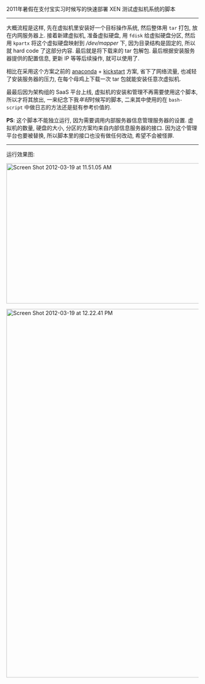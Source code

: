 2011年暑假在支付宝实习时候写的快速部署 XEN 测试虚拟机系统的脚本

---

大概流程是这样, 先在虚拟机里安装好一个目标操作系统, 然后整体用 `tar`
打包, 放在内网服务器上. 接着新建虚拟机, 准备虚拟硬盘, 用 `fdisk`
给虚拟硬盘分区, 然后用 `kpartx` 将这个虚拟硬盘映射到 */dev/mapper* 下,
因为目录结构是固定的, 所以就 hard code 了这部分内容. 最后就是将下载来的
tar 包解包. 最后根据安装服务器提供的配置信息, 更新 IP 等等后续操作,
就可以使用了.

相比在采用这个方案之前的 [anaconda][1] + [kickstart][2] 方案,
省下了网络流量, 也减轻了安装服务器的压力, 在每个母鸡上下载一次 tar
包就能安装任意次虚拟机.

[1]: http://fedoraproject.org/wiki/Anaconda
[2]: http://fedoraproject.org/wiki/Anaconda/Kickstart

最最后因为架构组的 SaaS 平台上线,
虚拟机的安装和管理不再需要使用这个脚本, 所以才将其放出,
一来纪念下我*年轻*时候写的脚本, 二来其中使用的在 `bash-script`
中做日志的方法还是挺有参考价值的.

**PS**: 这个脚本不能独立运行,
因为需要调用内部服务器信息管理服务器的设置. 虚拟机的数量, 硬盘的大小,
分区的方案均来自内部信息服务器的接口. 因为这个管理平台也要被替换,
所以脚本里的接口也没有做任何改动, 希望不会被怪罪.

----

运行效果图:

<a href="http://www.flickr.com/photos/cncrhan/6995527797/" title="Screen
Shot 2012-03-19 at 11.51.05 AM by Crhan, on Flickr"><img
src="http://farm8.staticflickr.com/7121/6995527797_b43e30402b_z.jpg"
width="541" height="367" alt="Screen Shot 2012-03-19 at 11.51.05
AM"></a>

<a href="http://www.flickr.com/photos/cncrhan/6849480668/" title="Screen
Shot 2012-03-19 at 12.22.41 PM by Crhan, on Flickr"><img
src="http://farm8.staticflickr.com/7134/6849480668_3d7f5b896d_b.jpg"
width="573" height="964" alt="Screen Shot 2012-03-19 at 12.22.41
PM"></a>
